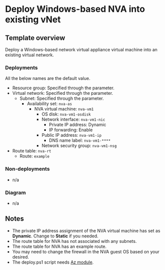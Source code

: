 # Deploy Windows-based NVA into existing vNet

## Template overview

Deploy a Windows-based network virtual appliance virtual machine into an existing virtual network.

### Deployments

All the below names are the default value.

- Resource group: Specified through the parameter.
- Virtual network: Specified through the parameter.
    - Subnet: Specified through the parameter.
        - Availability set: `nva-as`
            - NVA virtual machine: `nva-vm1`
                - OS disk: `nva-vm1-osdisk`
                - Network interface: `nva-vm1-nic`
                    - Private IP address: Dynamic
                    - IP forwarding: Enable
                - Public IP address: `nva-vm1-ip`
                    - DNS name label: `nva-vm1-****`
                - Network security group: `nva-vm1-nsg`
- Route table: `nva-rt`
    - Route: `example`

### Non-deployments

- n/a

### Diagram

- n/a

## Notes

- The private IP address assignment of the NVA virtual machine has set as **Dynamic**. Change to **Static** if you needed.
- The route table for NVA has not associated with any subnets.
- The route table for NVA has an example route.
- You may need to change the firewall in the NVA guest OS based on your desired.
- The deploy.ps1 script needs [Az module](https://www.powershellgallery.com/packages/Az/).
